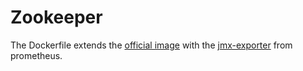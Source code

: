 # Zookeeper

The Dockerfile extends the [official image](https://hub.docker.com/_/zookeeper) with the [jmx-exporter](https://github.com/prometheus/jmx_exporter) 
from prometheus.
